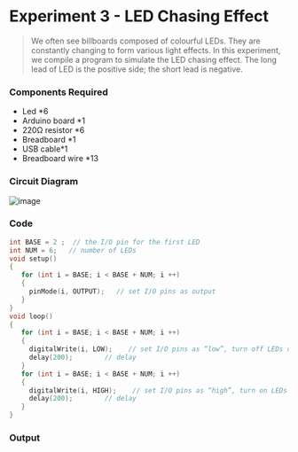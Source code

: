 # Experiment 3 - LED Chasing Effect

> We often see billboards composed of colourful LEDs. They are constantly changing to form various light effects. In this experiment, we compile a program to simulate the LED chasing effect. The long lead of LED is the positive side; the short lead is negative.
  
### Components Required 

* Led *6
* Arduino board *1
* 220Ω resistor *6
* Breadboard *1
* USB cable*1
* Breadboard wire *13

### Circuit Diagram

![image](https://user-images.githubusercontent.com/51323070/146635338-66471849-2a6e-4570-aaad-508447dc1487.png)

### Code

```ino
int BASE = 2 ;  // the I/O pin for the first LED
int NUM = 6;   // number of LEDs
void setup()
{
   for (int i = BASE; i < BASE + NUM; i ++) 
   {
     pinMode(i, OUTPUT);   // set I/O pins as output
   }
}
void loop()
{
   for (int i = BASE; i < BASE + NUM; i ++) 
   {
     digitalWrite(i, LOW);    // set I/O pins as “low”, turn off LEDs one by one.
     delay(200);        // delay
   }
   for (int i = BASE; i < BASE + NUM; i ++) 
   {
     digitalWrite(i, HIGH);    // set I/O pins as “high”, turn on LEDs one by one
     delay(200);        // delay
   }  
}
```

### Output

> 
![]()